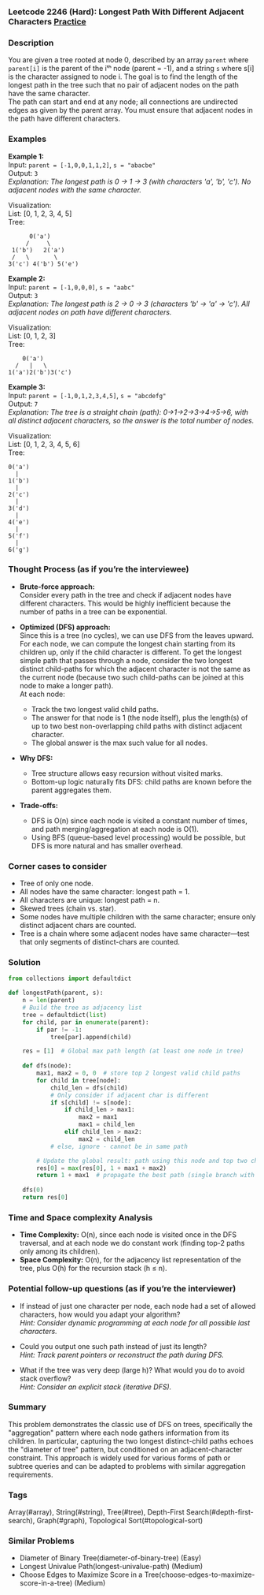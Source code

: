 ### Leetcode 2246 (Hard): Longest Path With Different Adjacent Characters [Practice](https://leetcode.com/problems/longest-path-with-different-adjacent-characters)

### Description  
You are given a tree rooted at node 0, described by an array `parent` where `parent[i]` is the parent of the iᵗʰ node (parent = -1), and a string `s` where s[i] is the character assigned to node i. The goal is to find the length of the longest path in the tree such that no pair of adjacent nodes on the path have the same character.  
The path can start and end at any node; all connections are undirected edges as given by the parent array. You must ensure that adjacent nodes in the path have different characters.

### Examples  

**Example 1:**  
Input: `parent = [-1,0,0,1,1,2]`, `s = "abacbe"`  
Output: `3`  
*Explanation: The longest path is 0 → 1 → 3 (with characters 'a', 'b', 'c'). No adjacent nodes with the same character.*

Visualization:  
List: [0, 1, 2, 3, 4, 5]  
Tree:
```
      0('a')
     /     \
 1('b')   2('a')
 /   \       \
3('c') 4('b') 5('e')
```

**Example 2:**  
Input: `parent = [-1,0,0,0]`, `s = "aabc"`  
Output: `3`  
*Explanation: The longest path is 2 → 0 → 3 (characters 'b' → 'a' → 'c'). All adjacent nodes on path have different characters.*

Visualization:  
List: [0, 1, 2, 3]  
Tree:
```
    0('a')
  /   |   \
1('a')2('b')3('c')
```

**Example 3:**  
Input: `parent = [-1,0,1,2,3,4,5]`, `s = "abcdefg"`  
Output: `7`  
*Explanation: The tree is a straight chain (path): 0→1→2→3→4→5→6, with all distinct adjacent characters, so the answer is the total number of nodes.*

Visualization:  
List: [0, 1, 2, 3, 4, 5, 6]  
Tree:
```
0('a')
  |
1('b')
  |
2('c')
  |
3('d')
  |
4('e')
  |
5('f')
  |
6('g')
```

### Thought Process (as if you’re the interviewee)  
- **Brute-force approach:**  
  Consider every path in the tree and check if adjacent nodes have different characters. This would be highly inefficient because the number of paths in a tree can be exponential.

- **Optimized (DFS) approach:**  
  Since this is a tree (no cycles), we can use DFS from the leaves upward. For each node, we can compute the longest chain starting from its children up, only if the child character is different. To get the longest simple path that passes through a node, consider the two longest distinct child-paths for which the adjacent character is not the same as the current node (because two such child-paths can be joined at this node to make a longer path).  
  At each node:
  - Track the two longest valid child paths.
  - The answer for that node is 1 (the node itself), plus the length(s) of up to two best non-overlapping child paths with distinct adjacent character.
  - The global answer is the max such value for all nodes.

- **Why DFS:**  
  - Tree structure allows easy recursion without visited marks.
  - Bottom-up logic naturally fits DFS: child paths are known before the parent aggregates them.

- **Trade-offs:**  
  - DFS is O(n) since each node is visited a constant number of times, and path merging/aggregation at each node is O(1).  
  - Using BFS (queue-based level processing) would be possible, but DFS is more natural and has smaller overhead.

### Corner cases to consider  
- Tree of only one node.
- All nodes have the same character: longest path = 1.
- All characters are unique: longest path = n.
- Skewed trees (chain vs. star).
- Some nodes have multiple children with the same character; ensure only distinct adjacent chars are counted.
- Tree is a chain where some adjacent nodes have same character—test that only segments of distinct-chars are counted.

### Solution

```python
from collections import defaultdict

def longestPath(parent, s):
    n = len(parent)
    # Build the tree as adjacency list
    tree = defaultdict(list)
    for child, par in enumerate(parent):
        if par != -1:
            tree[par].append(child)

    res = [1]  # Global max path length (at least one node in tree)
    
    def dfs(node):
        max1, max2 = 0, 0  # store top 2 longest valid child paths
        for child in tree[node]:
            child_len = dfs(child)
            # Only consider if adjacent char is different
            if s[child] != s[node]:
                if child_len > max1:
                    max2 = max1
                    max1 = child_len
                elif child_len > max2:
                    max2 = child_len
            # else, ignore - cannot be in same path

        # Update the global result: path using this node and top two child paths
        res[0] = max(res[0], 1 + max1 + max2)
        return 1 + max1  # propagate the best path (single branch with node at root)
    
    dfs(0)
    return res[0]
```

### Time and Space complexity Analysis  

- **Time Complexity:** O(n), since each node is visited once in the DFS traversal, and at each node we do constant work (finding top-2 paths only among its children).
- **Space Complexity:** O(n), for the adjacency list representation of the tree, plus O(h) for the recursion stack (h ≤ n).

### Potential follow-up questions (as if you’re the interviewer)  

- If instead of just one character per node, each node had a set of allowed characters, how would you adapt your algorithm?  
  *Hint: Consider dynamic programming at each node for all possible last characters.*

- Could you output one such path instead of just its length?  
  *Hint: Track parent pointers or reconstruct the path during DFS.*

- What if the tree was very deep (large h)? What would you do to avoid stack overflow?  
  *Hint: Consider an explicit stack (iterative DFS).*

### Summary
This problem demonstrates the classic use of DFS on trees, specifically the "aggregation" pattern where each node gathers information from its children. In particular, capturing the two longest distinct-child paths echoes the "diameter of tree" pattern, but conditioned on an adjacent-character constraint. This approach is widely used for various forms of path or subtree queries and can be adapted to problems with similar aggregation requirements.

### Tags
Array(#array), String(#string), Tree(#tree), Depth-First Search(#depth-first-search), Graph(#graph), Topological Sort(#topological-sort)

### Similar Problems
- Diameter of Binary Tree(diameter-of-binary-tree) (Easy)
- Longest Univalue Path(longest-univalue-path) (Medium)
- Choose Edges to Maximize Score in a Tree(choose-edges-to-maximize-score-in-a-tree) (Medium)